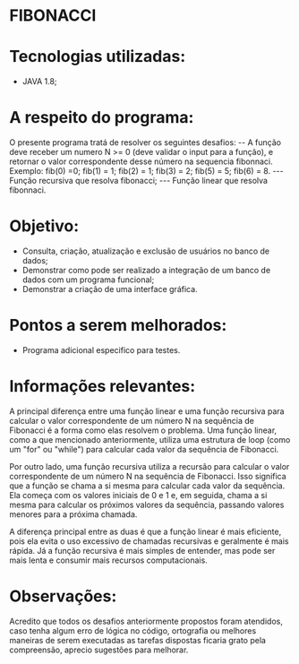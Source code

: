 <h1>FIBONACCI</h1>

# Tecnologias utilizadas:

  - JAVA 1.8;
  
# A respeito do programa:

  O presente programa tratá de resolver os seguintes desafios:
    -- A função deve receber um numero N >= 0 (deve validar o input para a função), e retornar o valor correspondente desse número na sequencia fibonnaci. Exemplo:
                fib(0) =0;
                fib(1) = 1;
                fib(2) = 1;
                fib(3) = 2;
                fib(5) = 5;
                fib(6) = 8.
    --- Função recursiva que resolva fibonacci;
    --- Função linear que resolva fibonnaci.


# Objetivo:
  
  * Consulta, criação, atualização e exclusão de usuários no banco de dados;
  * Demonstrar como pode ser realizado a integração de um banco de dados com um programa funcional;
  * Demonstrar a criação de uma interface gráfica.

# Pontos a serem melhorados:
  
  - Programa adicional especifico para testes.
 
# Informações relevantes:
  
  A principal diferença entre uma função linear e uma função recursiva para calcular o valor correspondente de um número N na sequência de Fibonacci é a forma como elas resolvem o problema. Uma função linear, como a que mencionado anteriormente, utiliza uma estrutura de loop (como um "for" ou "while") para calcular cada valor da sequência de Fibonacci.
  <p> Por outro lado, uma função recursiva utiliza a recursão para calcular o valor correspondente de um número N na sequência de Fibonacci. Isso significa que a função se chama a si mesma para calcular cada valor da sequência. Ela começa com os valores iniciais de 0 e 1 e, em seguida, chama a si mesma para calcular os próximos valores da sequência, passando valores menores para a próxima chamada.</p>
  <p> A diferença principal entre as duas é que a função linear é mais eficiente, pois ela evita o uso excessivo de chamadas recursivas e geralmente é mais rápida. Já a função recursiva é mais simples de entender, mas pode ser mais lenta e consumir mais recursos computacionais.</p>

    
# Observações:
  
   Acredito que todos os desafios anteriormente propostos foram atendidos, caso tenha algum erro de lógica no código, ortografia ou melhores maneiras de serem executadas as tarefas dispostas ficaria grato pela compreensão, aprecio sugestões para melhorar.




